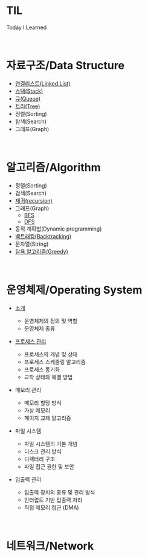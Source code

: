 # TIL
Today I Learned

<br>

# 자료구조/Data Structure 
- [연결리스트(Linked List)](./DataStructure/LinkedList/LinkedList.md)
- [스택(Stack)](./DataStructure/Stack/Stack.md)
- [큐(Queue)](./DataStructure/Queue/Queue.md)
- [트리(Tree)](./DataStructure/Tree/Tree.md)
- 정렬(Sorting)
- 탐색(Search)
- 그래프(Graph)

<br>

# 알고리즘/Algorithm
- 정렬(Sorting)
- 검색(Search)
- [재귀(recursion)](./Algorithm/recursion/recursion.md)
- 그래프(Graph)
    - [BFS](./Algorithm/Graph/BFS/BFS.md)
    - [DFS](./Algorithm/Graph/DFS/DFS.md)
- 동적 계획법(Dynamic programming)
- [백트래킹(Backtracking)](./Algorithm/Backtracking/Backtracking.md)
- 문자열(String)
- [탐욕 알고리즘(Greedy)](./Algorithm/Greedy/Greedy.md)

<br>

# 운영체제/Operating System
- [소개](./OperatingSystem/Intro.md)
    - 운영체제의 정의 및 역할
    - 운영체제 종류
- [프로세스 관리](./OperatingSystem/process.md)
    - 프로세스의 개념 및 상태
    - 프로세스 스케줄링 알고리즘
    - 프로세스 동기화 
    - 교착 상태와 해결 방법 
- 메모리 관리 
    - 메모리 할당 방식 
    - 가상 메모리 
    - 페이지 교체 알고리즘 
 
- 파일 시스템
    - 파일 시스템의 기본 개념
    - 디스크 관리 방식 
    - 디렉터리 구조 
    - 파일 접근 권한 및 보안

- 입출력 관리
    - 입출력 장치의 종류 및 관리 방식
    - 인터럽트 기반 입출력 처리
    - 직접 메모리 접근 (DMA)

<br>

# 네트워크/Network
